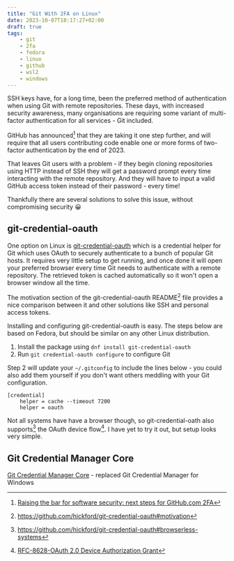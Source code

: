 ```yaml
---
title: "Git With 2FA on Linux"
date: 2023-10-07T18:17:27+02:00
draft: true
tags:
    - git
    - 2fa
    - fedora
    - linux
    - github
    - wsl2
    - windows
---
```


SSH keys have, for a long time, been the preferred method of authentication when using Git with remote repositories.
These days, with increased security awareness, many organisations are requiring some variant of multi-factor authentication for all services - Git included.

GitHub has announced[^1] that they are taking it one step further, and will require that all users contributing code enable one or more forms of two-factor authentication by the end of 2023.

[^1]:[Raising the bar for software security: next steps for GitHub.com 2FA](https://github.blog/2022-12-14-raising-the-bar-for-software-security-next-steps-for-github-com-2fa/)

That leaves Git users with a problem - if they begin cloning repositories using HTTP instead of SSH they will get a password prompt every time interacting with the remote repository.
And they will have to input a valid GitHub access token instead of their password - every time!

Thankfully there are several solutions to solve this issue, without compromising security 😀

## git-credential-oauth

One option on Linux is [git-credential-oauth](https://github.com/hickford/git-credential-oauth) which is a credential helper for Git which uses OAuth to securely authenticate to a bunch of popular Git hosts.
It requires very little setup to get running, and once done it will open your preferred browser every time Git needs to authenticate with a remote repository.
The retrieved token is cached automatically so it won't open a browser window all the time.

The motivation section of the git-credential-oauth README[^2] file provides a nice comparison between it and other solutions like SSH and personal access tokens.

[^2]: https://github.com/hickford/git-credential-oauth#motivation 

Installing and configuring git-credential-oauth is easy.
The steps below are based on Fedora, but should be similar on any other Linux distribution.

1. Install the package using `dnf install git-credential-oauth`
2. Run `git credential-oauth configure` to configure Git

Step 2 will update your `~/.gitconfig` to include the lines below - you could also add them yourself if you don't want others meddling with your Git configuration.

```
[credential]
	helper = cache --timeout 7200
	helper = oauth
```

Not all systems have have a browser though, so git-credential-oath also supports[^3] the OAuth device flow[^4].
I have yet to try it out, but setup looks very simple.
[^3]:https://github.com/hickford/git-credential-oauth#browserless-systems 
[^4]:[RFC-8628-OAuth 2.0 Device Authorization Grant](https://www.rfc-editor.org/rfc/rfc8628)

## Git Credential Manager Core

[Git Credential Manager Core](https://aka.ms/gcmcore) - replaced Git Credential Manager for Windows
